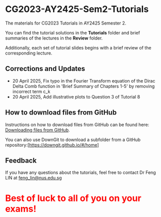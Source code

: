 # CG2023-AY2425-Sem2-Tutorials
The materials for CG2023 Tutorials in AY2425 Semester 2.

You can find the tutorial solutions in the **Tutorials** folder and brief summaries of the lectures in the **Review** folder. 

Additionally, each set of tutorial slides begins with a brief review of the corresponding lecture.

## Corrections and Updates
* 20 April 2025, Fix typo in the Fourier Transform equation of the Dirac Delta Comb function in 'Brief Summary of Chapters 1-5' by removing incorrect term c_k 
* 20 April 2025, Add illustrative plots to Question 3 of Tutorial 8

## How to download files from GitHub
Instructions on how to download files from GitHub can be found here: [Downloading files from GitHub](https://docs.github.com/en/get-started/start-your-journey/downloading-files-from-github). 

You can also use DownGit to download a subfolder from a GitHub repository:[https://downgit.github.io/#/home]

## Feedback
If you have any questions about the tutorials, feel free to contact Dr Feng LIN at feng_lin@nus.edu.sg 


# <span style="color:red"> Best of luck to all of you on your exams! </span>

